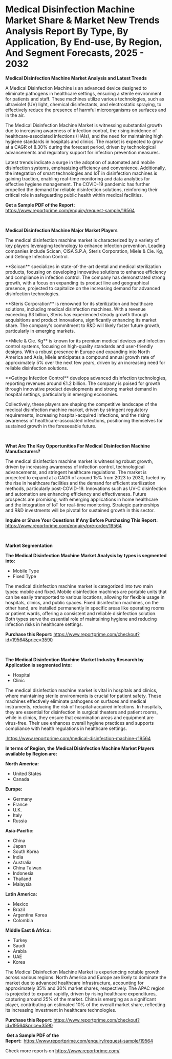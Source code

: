 <p><h1>Medical Disinfection Machine Market Share & Market New Trends Analysis Report By Type, By Application, By End-use, By Region, And Segment Forecasts, 2025 - 2032</h1></p><p><strong>Medical Disinfection Machine Market Analysis and Latest Trends</strong></p>
<p><p>A Medical Disinfection Machine is an advanced device designed to eliminate pathogens in healthcare settings, ensuring a sterile environment for patients and staff. These machines utilize various technologies, such as ultraviolet (UV) light, chemical disinfectants, and electrostatic spraying, to effectively reduce the presence of harmful microorganisms on surfaces and in the air. </p><p>The Medical Disinfection Machine Market is witnessing substantial growth due to increasing awareness of infection control, the rising incidence of healthcare-associated infections (HAIs), and the need for maintaining high hygiene standards in hospitals and clinics. The market is expected to grow at a CAGR of 8.30% during the forecast period, driven by technological advancements and regulatory support for infection prevention measures.</p><p>Latest trends indicate a surge in the adoption of automated and mobile disinfection systems, emphasizing efficiency and convenience. Additionally, the integration of smart technologies and IoT in disinfection machines is gaining traction, enabling real-time monitoring and data analytics for effective hygiene management. The COVID-19 pandemic has further propelled the demand for reliable disinfection solutions, reinforcing their critical role in safeguarding public health within medical facilities.</p></p>
<p><strong>Get a Sample PDF of the Report:&nbsp;</strong> <a href="https://www.reportprime.com/enquiry/request-sample/19564?utm_campaign=3126&utm_medium=2&utm_source=Github&utm_content=ia&utm_term=19032025&utm_id=medical-disinfection-machine">https://www.reportprime.com/enquiry/request-sample/19564</a></p>
<p>&nbsp;</p>
<p><strong>Medical Disinfection Machine Major Market Players</strong></p>
<p><p>The medical disinfection machine market is characterized by a variety of key players leveraging technology to enhance infection prevention. Leading companies include Scican, CISA S.P.A, Steris Corporation, Miele & Cie. Kg, and Getinge Infection Control.</p><p>**Scican** specializes in state-of-the-art dental and medical sterilization products, focusing on developing innovative solutions to enhance efficiency and compliance in infection control. The company has demonstrated strong growth, with a focus on expanding its product line and geographical presence, projected to capitalize on the increasing demand for advanced disinfection technologies.</p><p>**Steris Corporation** is renowned for its sterilization and healthcare solutions, including medical disinfection machines. With a revenue exceeding $3 billion, Steris has experienced steady growth through acquisitions and product innovations, significantly enhancing its market share. The company's commitment to R&D will likely foster future growth, particularly in emerging markets.</p><p>**Miele & Cie. Kg** is known for its premium medical devices and infection control systems, focusing on high-quality standards and user-friendly designs. With a robust presence in Europe and expanding into North America and Asia, Miele anticipates a compound annual growth rate of approximately 5% over the next few years, driven by an increasing need for reliable disinfection solutions.</p><p>**Getinge Infection Control** develops advanced disinfection technologies, reporting revenues around €1.2 billion. The company is poised for growth through innovative product developments and strong market demand in hospital settings, particularly in emerging economies.</p><p>Collectively, these players are shaping the competitive landscape of the medical disinfection machine market, driven by stringent regulatory requirements, increasing hospital-acquired infections, and the rising awareness of healthcare-associated infections, positioning themselves for sustained growth in the foreseeable future.</p></p>
<p>&nbsp;</p>
<p><strong>What Are The Key Opportunities For Medical Disinfection Machine Manufacturers?</strong></p>
<p><p>The medical disinfection machine market is witnessing robust growth, driven by increasing awareness of infection control, technological advancements, and stringent healthcare regulations. The market is projected to expand at a CAGR of around 15% from 2023 to 2030, fueled by the rise in healthcare facilities and the demand for efficient sterilization methods, particularly post-COVID-19. Innovations such as UV-C disinfection and automation are enhancing efficiency and effectiveness. Future prospects are promising, with emerging applications in home healthcare and the integration of IoT for real-time monitoring. Strategic partnerships and R&D investments will be pivotal for sustained growth in this sector.</p></p>
<p><strong>Inquire or Share Your Questions If Any Before Purchasing This Report:</strong> <a href="https://www.reportprime.com/enquiry/pre-order/19564?utm_campaign=3126&utm_medium=2&utm_source=Github&utm_content=ia&utm_term=19032025&utm_id=medical-disinfection-machine">https://www.reportprime.com/enquiry/pre-order/19564</a></p>
<p>&nbsp;</p>
<p><strong>Market Segmentation</strong></p>
<p><strong>The Medical Disinfection Machine Market Analysis by types is segmented into:</strong></p>
<p><ul><li>Mobile Type</li><li>Fixed Type</li></ul></p>
<p><p>The medical disinfection machine market is categorized into two main types: mobile and fixed. Mobile disinfection machines are portable units that can be easily transported to various locations, allowing for flexible usage in hospitals, clinics, and public spaces. Fixed disinfection machines, on the other hand, are installed permanently in specific areas like operating rooms or patient wards, offering a consistent and reliable disinfection solution. Both types serve the essential role of maintaining hygiene and reducing infection risks in healthcare settings.</p></p>
<p><strong>Purchase this Report:&nbsp;</strong><a href="https://www.reportprime.com/checkout?id=19564&price=3590&utm_campaign=3126&utm_medium=2&utm_source=Github&utm_content=ia&utm_term=19032025&utm_id=medical-disinfection-machine">https://www.reportprime.com/checkout?id=19564&price=3590</a></p>
<p>&nbsp;</p>
<p><strong>The Medical Disinfection Machine Market Industry Research by Application is segmented into:</strong></p>
<p><ul><li>Hospital</li><li>Clinic</li></ul></p>
<p><p>The medical disinfection machine market is vital in hospitals and clinics, where maintaining sterile environments is crucial for patient safety. These machines effectively eliminate pathogens on surfaces and medical instruments, reducing the risk of hospital-acquired infections. In hospitals, they are essential for disinfection in surgical theaters and patient rooms, while in clinics, they ensure that examination areas and equipment are virus-free. Their use enhances overall hygiene practices and supports compliance with health regulations in healthcare settings.</p></p>
<p><a href="https://www.reportprime.com/medical-disinfection-machine-r19564?utm_campaign=3126&utm_medium=2&utm_source=Github&utm_content=ia&utm_term=19032025&utm_id=medical-disinfection-machine">&nbsp;https://www.reportprime.com/medical-disinfection-machine-r19564</a></p>
<p><strong>In terms of Region, the Medical Disinfection Machine Market Players available by Region are:</strong></p>
<p>
    <p> <strong> North America: </strong>
        <ul>
            <li>United States</li>
            <li>Canada</li>
        </ul>
        </p> 
    <p> <strong> Europe: </strong>
        <ul>
            <li>Germany</li>
            <li>France</li>
            <li>U.K.</li>
            <li>Italy</li>
            <li>Russia</li>
        </ul>
        </p> 
    <p> <strong> Asia-Pacific: </strong>
        <ul>
            <li>China</li>
            <li>Japan</li>
            <li>South Korea</li>
            <li>India</li>
            <li>Australia</li>
            <li>China Taiwan</li>
            <li>Indonesia</li>
            <li>Thailand</li>
            <li>Malaysia</li>
        </ul>
        </p> 
    <p> <strong> Latin America: </strong>
        <ul>
            <li>Mexico</li>
            <li>Brazil</li>
            <li>Argentina Korea</li>
            <li>Colombia</li>
        </ul>
        </p> 
    <p> <strong> Middle East & Africa: </strong>
        <ul>
            <li>Turkey</li>
            <li>Saudi</li>
            <li>Arabia</li>
            <li>UAE</li>
            <li>Korea</li>
        </ul>
    </p>
    </p>
<p><p>The Medical Disinfection Machine Market is experiencing notable growth across various regions. North America and Europe are likely to dominate the market due to advanced healthcare infrastructure, accounting for approximately 35% and 30% market shares, respectively. The APAC region is projected to expand rapidly, driven by rising healthcare expenditures, capturing around 25% of the market. China is emerging as a significant player, contributing an estimated 10% of the overall market share, reflecting its increasing investment in healthcare technologies.</p></p>
<p><strong>Purchase this Report: </strong><a href="https://www.reportprime.com/checkout?id=19564&price=3590&utm_campaign=3126&utm_medium=2&utm_source=Github&utm_content=ia&utm_term=19032025&utm_id=medical-disinfection-machine">https://www.reportprime.com/checkout?id=19564&price=3590</a></p>
<p>&nbsp;<strong>Get a Sample PDF of the Report:&nbsp;&nbsp;</strong><a href="https://www.reportprime.com/enquiry/request-sample/19564?utm_campaign=3126&utm_medium=2&utm_source=Github&utm_content=ia&utm_term=19032025&utm_id=medical-disinfection-machine">https://www.reportprime.com/enquiry/request-sample/19564</a></p>
<p><strong></strong></p>
<p>Check more reports on <a href="https://www.reportprime.com/?utm_campaign=3126&utm_medium=2&utm_source=Github&utm_content=ia&utm_term=19032025&utm_id=medical-disinfection-machine">https://www.reportprime.com/</a></p>